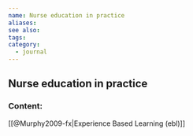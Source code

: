 ```yaml
---
name: Nurse education in practice
aliases:
see also:
tags:
category:
  - journal
---
```


## Nurse education in practice

### Content:
[[@Murphy2009-fx|Experience Based Learning (ebl)]]